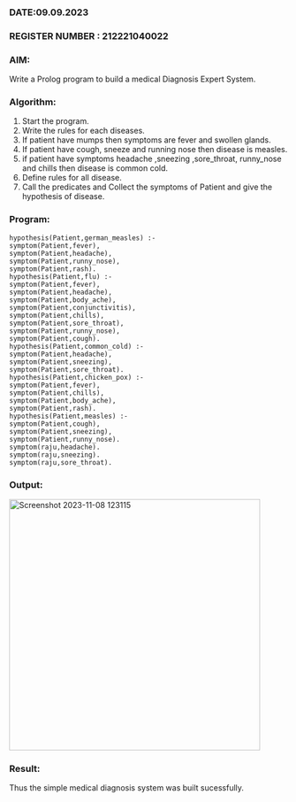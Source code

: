 
### DATE:09.09.2023                                                                          
### REGISTER NUMBER : 212221040022
### AIM: 
Write a Prolog program to build a medical Diagnosis Expert System.
###  Algorithm:
1. Start the program.
2. Write the rules for each diseases.
3. If patient have mumps then symptoms are fever and swollen glands.
4. If patient have cough, sneeze and running nose then disease is measles.
5. if patient have symptoms headache ,sneezing ,sore_throat, runny_nose and  chills then disease is common cold.
6. Define rules for all disease.
7. Call the predicates and Collect the symptoms of Patient and give the hypothesis of disease.
        

### Program:
```
hypothesis(Patient,german_measles) :- 
symptom(Patient,fever), 
symptom(Patient,headache), 
symptom(Patient,runny_nose), 
symptom(Patient,rash). 
hypothesis(Patient,flu) :- 
symptom(Patient,fever), 
symptom(Patient,headache), 
symptom(Patient,body_ache), 
symptom(Patient,conjunctivitis), 
symptom(Patient,chills), 
symptom(Patient,sore_throat), 
symptom(Patient,runny_nose), 
symptom(Patient,cough). 
hypothesis(Patient,common_cold) :- 
symptom(Patient,headache), 
symptom(Patient,sneezing), 
symptom(Patient,sore_throat). 
hypothesis(Patient,chicken_pox) :- 
symptom(Patient,fever), 
symptom(Patient,chills), 
symptom(Patient,body_ache), 
symptom(Patient,rash). 
hypothesis(Patient,measles) :- 
symptom(Patient,cough), 
symptom(Patient,sneezing), 
symptom(Patient,runny_nose). 
symptom(raju,headache). 
symptom(raju,sneezing). 
symptom(raju,sore_throat).
```

### Output:


<img width="454" alt="Screenshot 2023-11-08 123115" src="https://github.com/21005291/AI_Lab_2023-24/assets/112933167/fdf193eb-ef1c-43a0-a19d-114a60fd5e15">


### Result:
Thus the simple medical diagnosis system was built sucessfully.
